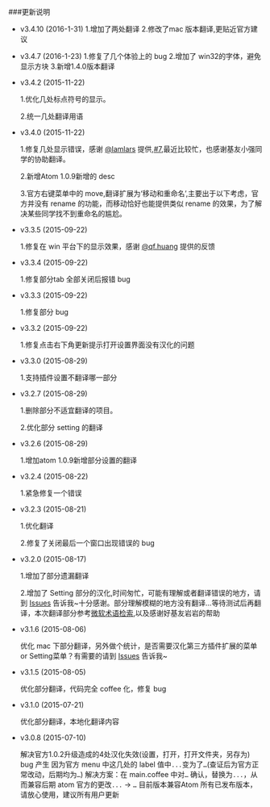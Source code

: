 ###更新说明
- v3.4.10 (2016-1-31)
  1.增加了两处翻译
  2.修改了mac 版本翻译,更贴近官方建议

- v3.4.7 (2016-1-23)
  1.修复了几个体验上的 bug
  2.增加了 win32的字体，避免显示方块
  3.新增1.4.0版本翻译

- v3.4.2 (2015-11-22)

  1.优化几处标点符号的显示。

  2.统一几处翻译用语

- v3.4.0 (2015-11-22)

  1.修复几处显示错误，感谢 [@lamlars](https://github.com/lamlars) 提供,[#7](https://github.com/chinakids/atom-simplified-chinese-menu/issues/7),最近比较忙，也感谢基友小强同学的协助翻译。

  2.新增Atom 1.0.9新增的 desc

  3.官方右键菜单中的 move,翻译扩展为‘移动和重命名’,主要出于以下考虑，官方并没有 rename 的功能，而移动恰好也能提供类似 rename 的效果，为了解决某些同学找不到重命名的尴尬。

- v3.3.5 (2015-09-22)

  1.修复在 win 平台下的显示效果，感谢 [@qf.huang](https://github.com/qf.huang) 提供的反馈

- v3.3.4 (2015-09-22)

  1.修复部分tab 全部关闭后报错 bug

- v3.3.3 (2015-09-22)

  1.修复部分 bug

- v3.3.2 (2015-09-22)

  1.修复点击右下角更新提示打开设置界面没有汉化的问题

- v3.3.0 (2015-08-29)

  1.支持插件设置不翻译哪一部分

- v3.2.7  (2015-08-29)

  1.删除部分不适宜翻译的项目。

  2.优化部分 setting 的翻译

- v3.2.6  (2015-08-29)

  1.增加atom 1.0.9新增部分设置的翻译

- v3.2.4  (2015-08-22)

  1.紧急修复一个错误

- v3.2.3  (2015-08-21)

  1.优化翻译

  2.修复了关闭最后一个窗口出现错误的 bug

- v3.2.0  (2015-08-17)

  1.增加了部分遗漏翻译

  2.增加了 Setting 部分的汉化,时间匆忙，可能有理解或者翻译错误的地方，请到 [Issues](https://github.com/chinakids/atom-simplified-chinese-menu/issues) 告诉我~十分感谢。部分理解模糊的地方没有翻译...等待测试后再翻译，本次翻译部分参考[微软术语检索](http://www.microsoft.com/Language/zh-cn/Search.aspx),以及感谢好基友岩岩的帮助

- v3.1.6  (2015-08-06)

  优化 mac 下部分翻译，另外做个统计，是否需要汉化第三方插件扩展的菜单 or Setting菜单？有需要的请到 [Issues](https://github.com/chinakids/atom-simplified-chinese-menu/issues) 告诉我~

- v3.1.5  (2015-08-05)

  优化部分翻译，代码完全 coffee 化，修复 bug

- v3.1.0  (2015-07-21)

  优化部分翻译，本地化翻译内容

- v3.0.8  (2015-07-10)

  解决官方1.0.2升级造成的4处汉化失效(设置，打开，打开文件夹，另存为)
  bug 产生 因为官方 menu 中这几处的 label 值中`...`变为了`…`(查证后为官方正常改动，后期均为`…`)
  解决方案：在 main.coffee 中对`…` 确认，替换为`...`，从而兼容后期 atom 官方的更改`...` -> `…`
  目前版本兼容Atom 所有已发布版本，请放心使用，建议所有用户更新

